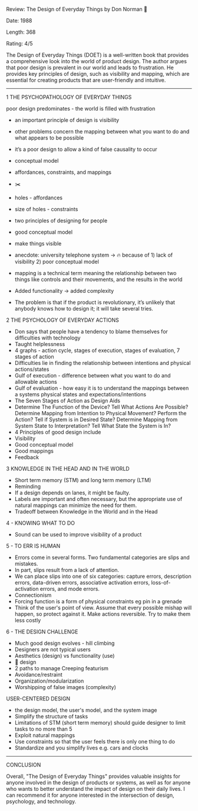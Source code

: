 Review: The Design of Everyday Things by Don Norman 📔

Date: 1988

Length: 368

Rating: 4/5

The Design of Everyday Things (DOET) is a well-written book that provides a comprehensive look into the world of product design. The author argues that poor design is prevalent in our world and leads to frustration. He provides key principles of design, such as visibility and mapping, which are essential for creating products that are user-friendly and intuitive.

---

1 THE PSYCHOPATHOLOGY OF EVERYDAY THINGS

poor design predominates - the world is filled with frustration

- an important principle of design is visibility
- other problems concern the mapping between what you want to do and what appears to be possible
- it’s a poor design to allow a kind of false causality to occur
- conceptual model
- affordances, constraints, and mappings
- ✂️
- holes - affordances
- size of holes - constraints
- two principles of designing for people
- good conceptual model
- make things visible
- anecdote: university telephone system → 🔥 because of 1) lack of visibility 2) poor conceptual model

- mapping is a technical term meaning the relationship between two things like controls and their movements, and the results in the world
- Added functionality → added complexity
- The problem is that if the product is revolutionary, it’s unlikely that anybody knows how to design it; it will take several tries.

2 THE PSYCHOLOGY OF EVERYDAY ACTIONS

- Don says that people have a tendency to blame themselves for difficulties with technology
- Taught helplessness
- 4 graphs - action cycle, stages of execution, stages of evaluation, 7 stages of action
- Difficulties lie in finding the relationship between intentions and physical actions/states
- Gulf of execution - difference between what you want to do and allowable actions
- Gulf of evaluation - how easy it is to understand the mappings between a systems physical states and expectations/intentions
- The Seven Stages of Action as Design Aids
- Determine The Function of the Device? Tell What Actions Are Possible? Determine Mapping from Intention to Physical Movement? Perform the Action? Tell if System is in Desired State? Determine Mapping from System State to Interpretation? Tell What State the System is In?
- 4 Principles of good design include
- Visibility
- Good conceptual model
- Good mappings
- Feedback

3 KNOWLEDGE IN THE HEAD AND IN THE WORLD

- Short term memory (STM) and long term memory (LTM)
- Reminding
- If a design depends on lanes, it might be faulty.
- Labels are important and often necessary, but the appropriate use of natural mappings can minimize the need for them.
- Tradeoff between Knowledge in the World and in the Head

4 - KNOWING WHAT TO DO

- Sound can be used to improve visibility of a product

5 - TO ERR IS HUMAN

- Errors come in several forms. Two fundamental categories are slips and mistakes.
- In part, slips result from a lack of attention.
- We can place slips into one of six categories: capture errors, description errors, data-driven errors, associative activation errors, loss-of-activation errors, and mode errors.
- Connectionism
- Forcing function is a form of physical constraints eg pin in a grenade
- Think of the user's point of view. Assume that every possible mishap will happen, so protect against it. Make actions reversible. Try to make them less costly

6 - THE DESIGN CHALLENGE

- Much good design evolves - hill climbing
- Designers are not typical users
- Aesthetics (design) vs functionality (use)
- 🚰 design
- 2 paths to manage Creeping featurism
- Avoidance/restraint
- Organization/modularization
- Worshipping of false images (complexity)

USER-CENTERED DESIGN

- the design model, the user's model, and the system image
- Simplify the structure of tasks
- Limitations of STM (short term memory) should guide designer to limit tasks to no more than 5
- Exploit natural mappings
- Use constraints so that the user feels there is only one thing to do
- Standardize and you simplify lives e.g. cars and clocks

---

CONCLUSION

Overall, "The Design of Everyday Things" provides valuable insights for anyone involved in the design of products or systems, as well as for anyone who wants to better understand the impact of design on their daily lives. I can recommend it for anyone interested in the intersection of design, psychology, and technology.
